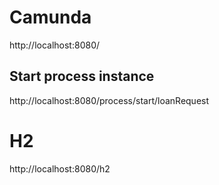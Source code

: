 # Camunda
http://localhost:8080/

## Start process instance
http://localhost:8080/process/start/loanRequest

# H2
http://localhost:8080/h2